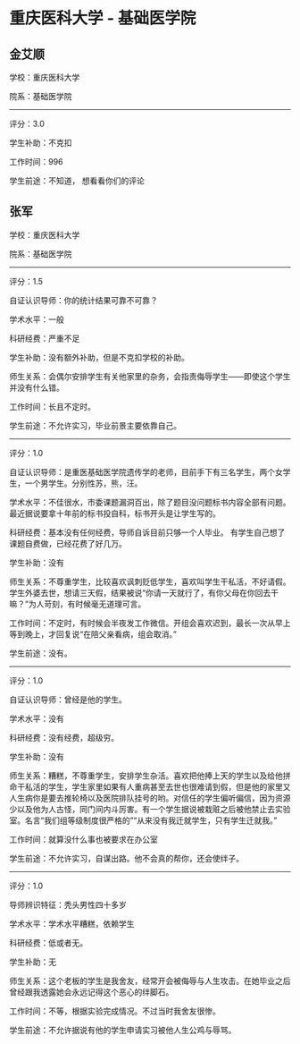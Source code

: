 # 重庆医科大学 - 基础医学院

## 金艾顺

学校：重庆医科大学

院系：基础医学院

* * *

评分：3.0

学生补助：不克扣

工作时间：996

学生前途：不知道， 想看看你们的评论

## 张军

学校：重庆医科大学

院系：基础医学院

* * *

评分：1.5

自证认识导师：你的统计结果可靠不可靠？

学术水平：一般

科研经费：严重不足

学生补助：没有额外补助，但是不克扣学校的补助。

师生关系：会偶尔安排学生有关他家里的杂务，会指责侮辱学生——即使这个学生并没有什么错。

工作时间：长且不定时。

学生前途：不允许实习，毕业前景主要依靠自己。

* * *

评分：1.0

自证认识导师：是重医基础医学院遗传学的老师，目前手下有三名学生，两个女学生，一个男学生。分别性苏，熊，汪。

学术水平：不佳很水，市委课题漏洞百出，除了题目没问题标书内容全部有问题。最近据说要拿十年前的标书投自科，标书开头是让学生写的。

科研经费：基本没有任何经费，导师自诉目前只够一个人毕业。
有学生自己想了课题自费做，已经花费了好几万。

学生补助：没有

师生关系：不尊重学生，比较喜欢讽刺贬低学生，喜欢叫学生干私活，不好请假。
学生外婆去世，想请三天假，结果被说“你请一天就行了，有你父母在你回去干嘛？”为人苛刻，有时候毫无道理可言。

工作时间：不定时，有时候会半夜发工作微信。开组会喜欢迟到，最长一次从早上等到晚上，才回复说“在陪父亲看病，组会取消。”

学生前途：没有。

* * *

评分：1.0

自证认识导师：曾经是他的学生。

学术水平：没有

科研经费：没有经费，超级穷。

学生补助：没有

师生关系：糟糕，不尊重学生，安排学生杂活。喜欢把他捧上天的学生以及给他拼命干私活的学生，学生家里如果有人重病甚至去世也很难请到假，但是他的家里又人生病你是要去推轮椅以及医院排队挂号的哟。对信任的学生偏听偏信，因为资源少以及他为人古怪，同门间内斗厉害。有一个学生据说被栽赃之后被他禁止去实验室。名言“我们组等级制度很严格的”“从来没有我迁就学生，只有学生迁就我。”

工作时间：就算没什么事也被要求在办公室

学生前途：不允许实习，自谋出路。他不会真的帮你，还会使绊子。

* * *

评分：1.0

导师辨识特征：秃头男性四十多岁

学术水平：学术水平糟糕，依赖学生

科研经费：低或者无。

学生补助：无

师生关系：这个老板的学生是我舍友，经常开会被侮辱与人生攻击。在她毕业之后曾经跟我透露她会永远记得这个恶心的绊脚石。

工作时间：不等，根据实验完成情况。不过当时我舍友很惨。

学生前途：不允许据说有他的学生申请实习被他人生公鸡与辱骂。